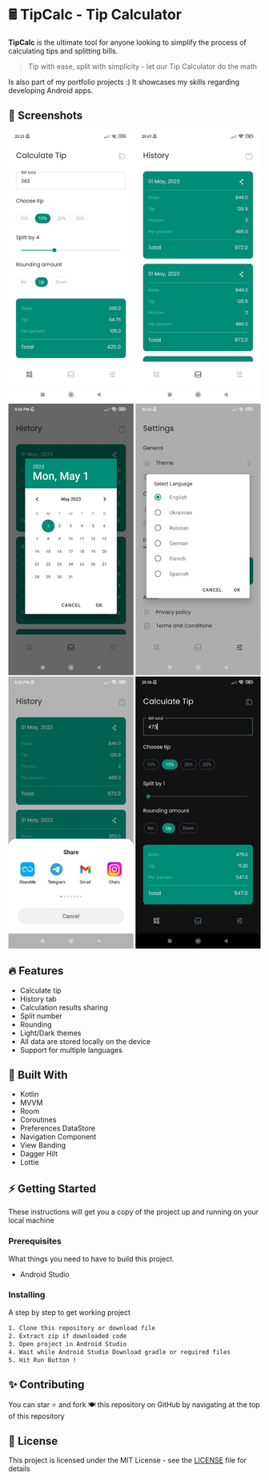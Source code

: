 # 🖩 TipCalc - Tip Calculator

**TipCalc** is the ultimate tool for anyone looking to simplify the process of calculating tips and splitting bills.

> Tip with ease, split with simplicity - let our Tip Calculator do the math

Is also part of my portfolio projects :) It showcases my skills regarding developing Android apps.

## 📸 Screenshots

<img src= "screenshots/img.jpg" width="250"> <img src= "screenshots/img_1.jpg" width="250"> <img src= "screenshots/img_2.jpg" width="250">
<img src= "screenshots/img_3.jpg" width="250"> <img src= "screenshots/img_4.jpg" width="250"> <img src= "screenshots/img_5.jpg" width="250">


## 🔥 Features

* Calculate tip
* History tab
* Calculation results sharing
* Split number
* Rounding
* Light/Dark themes
* All data are stored locally on the device
* Support for multiple languages

## 🔧 Built With

* Kotlin
* MVVM
* Room
* Coroutines
* Preferences DataStore
* Navigation Component
* View Banding
* Dagger Hilt
* Lottie

## ⚡ Getting Started

These instructions will get you a copy of the project up and running on your local machine

### Prerequisites

What things you need to have to build this project.

* Android Studio

### Installing

A step by step to get working project

``` 
1. Clone this repository or download file
2. Extract zip if downloaded code
3. Open project in Android Studio
4. Wait while Android Studio Download gradle or required files
5. Hit Run Button ! 
```

## ✨ Contributing

You can star ⭐ and fork 🍽️ this repository on GitHub by navigating at the top of this repository

## 📝 License

This project is licensed under the MIT License - see the [LICENSE](LICENSE) file for details

